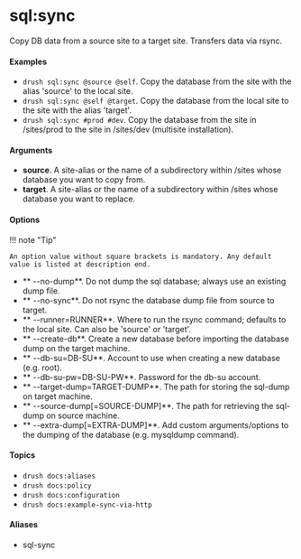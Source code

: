 # sql:sync

Copy DB data from a source site to a target site. Transfers data via rsync.

#### Examples

- <code>drush sql:sync @source @self</code>. Copy the database from the site with the alias 'source' to the local site.
- <code>drush sql:sync @self @target</code>. Copy the database from the local site to the site with the alias 'target'.
- <code>drush sql:sync #prod #dev</code>. Copy the database from the site in /sites/prod to the site in /sites/dev (multisite installation).

#### Arguments

- **source**. A site-alias or the name of a subdirectory within /sites whose database you want to copy from.
- **target**. A site-alias or the name of a subdirectory within /sites whose database you want to replace.

#### Options

!!! note "Tip"

    An option value without square brackets is mandatory. Any default value is listed at description end.

- ** --no-dump**. Do not dump the sql database; always use an existing dump file.
- ** --no-sync**. Do not rsync the database dump file from source to target.
- ** --runner=RUNNER**. Where to run the rsync command; defaults to the local site. Can also be 'source' or 'target'.
- ** --create-db**. Create a new database before importing the database dump on the target machine.
- ** --db-su=DB-SU**. Account to use when creating a new database (e.g. root).
- ** --db-su-pw=DB-SU-PW**. Password for the db-su account.
- ** --target-dump=TARGET-DUMP**. The path for storing the sql-dump on target machine.
- ** --source-dump[=SOURCE-DUMP]**. The path for retrieving the sql-dump on source machine.
- ** --extra-dump[=EXTRA-DUMP]**. Add custom arguments/options to the dumping of the database (e.g. mysqldump command).

#### Topics

- `drush docs:aliases`
- `drush docs:policy`
- `drush docs:configuration`
- `drush docs:example-sync-via-http`

#### Aliases

- sql-sync

